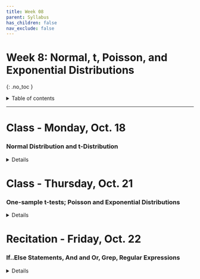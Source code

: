 ```yaml
---
title: Week 08
parent: Syllabus
has_children: false
nav_exclude: false
---
```


# Week 8: Normal, t, Poisson, and Exponential Distributions
{: .no_toc }

<details closed markdown="block">
  <summary>
    Table of contents
  </summary>
  {: .text-delta }
1. TOC
{:toc}
</details>

---

<!-- ########################################################################### -->

# Class - Monday, Oct. 18

### Normal Distribution and t-Distribution

<details closed markdown="block">
  <summary>Details</summary>

  + [**Class notes: Normal distribution**](Class1/W8.C1-Notes-Normal-Distribution.html){:target="blank"}

</details>

<!-- ########################################################################### -->

<!-- ########################################################################### -->

# Class - Thursday, Oct. 21

### One-sample t-tests; Poisson and Exponential Distributions

<details closed markdown="block">
  <summary>Details</summary>

+ **t-tests**: [**Exercise** (zipped RMD)](Class2/W8.C2-Exercise_t-tests.Rmd.zip)
  + *See Monday, Oct. 25 for updated exercise and answer key*

+ **Poisson and Exponential**
  + [**Class notes**](Class2/W8.C2-Notes-Poisson_Exponential.html){:target="blank"}

</details>

<!-- ########################################################################### -->

<!-- ########################################################################### -->

# Recitation - Friday, Oct. 22

### If..Else Statements, And and Or, Grep, Regular Expressions

<details closed markdown="block">
  <summary>Details</summary>

+ [**Data**](Recitation/Data_Cortex_Nuclear_trimmed.csv)
  + [**Code**](Recitation/W8.R1_Exercise_IfElseAndOrGrep_KEY_.R.zip)

[More on Regular Expressions](https://rstudio-pubs-static.s3.amazonaws.com/74603_76cd14d5983f47408fdf0b323550b846.html){:target="blank"}

</details>

<!-- ########################################################################### -->
